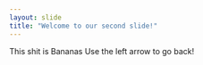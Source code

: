 ```yaml
---
layout: slide
title: "Welcome to our second slide!"
---
```

This shit is Bananas
Use the left arrow to go back!

